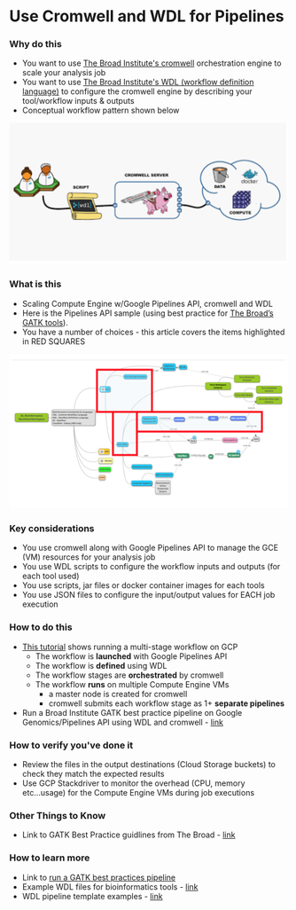 # Use Cromwell and WDL for Pipelines

### Why do this
 - You want to use [The Broad Institute's cromwell](https://github.com/broadinstitute/cromwell) orchestration engine to scale your analysis job
 - You want to use [The Broad Institute's WDL (workflow definition language)](https://software.broadinstitute.org/wdl) to configure the cromwell engine by describing your tool/workflow inputs & outputs
 - Conceptual workflow pattern shown below

 [![wdl-cromwell](/images/wdl-cromwell.png)]()

### What is this
 - Scaling Compute Engine w/Google Pipelines API, cromwell and WDL
 - Here is the Pipelines API sample (using best practice for [The Broad’s GATK tools](https://software.broadinstitute.org/gatk/)).
  - You have a number of choices - this article covers the items highlighted in RED SQUARES

[![cromwell](/images/cromwell.png)]()

### Key considerations
 - You use cromwell along with Google Pipelines API to manage the GCE (VM) resources for your analysis job
 - You use WDL scripts to configure the workflow inputs and outputs (for each tool used)
 - You use scripts, jar files or docker container images for each tools
 - You use JSON files to configure the input/output values for EACH job execution

### How to do this
 - [This tutorial](https://wdl-runner.readthedocs.io/en/latest/GettingStarted/TutorialOverview/#tutorial-scenario) shows running a multi-stage workflow on GCP
    - The workflow is **launched** with Google Pipelines API
    - The workflow is **defined** using WDL
    - The workflow stages are **orchestrated** by cromwell
    - The workflow **runs** on multiple Compute Engine VMs
      - a master node is created for cromwell
      - cromwell submits each workflow stage as 1+ **separate pipelines**
 - Run a Broad Institute GATK best practice pipeline on Google Genomics/Pipelines API using WDL and cromwell - [link](https://cloud.google.com/genomics/docs/tutorials/gatk)

### How to verify you've done it
 - Review the files in the output destinations (Cloud Storage buckets) to check they match the expected results
 - Use GCP Stackdriver to monitor the overhead (CPU, memory etc...usage) for the Compute Engine VMs during job executions

### Other Things to Know
 - Link to GATK Best Practice guidlines from The Broad - [link](https://software.broadinstitute.org/gatk/best-practices/)

### How to learn more
 - Link to [run a GATK best practices pipeline](https://cloud.google.com/genomics/docs/tutorials/gatk)
 - Example WDL files for bioinformatics tools - [link](https://github.com/biowdl/tasks)
 - WDL pipeline template examples - [link](https://github.com/biowdl/pipeline-template)